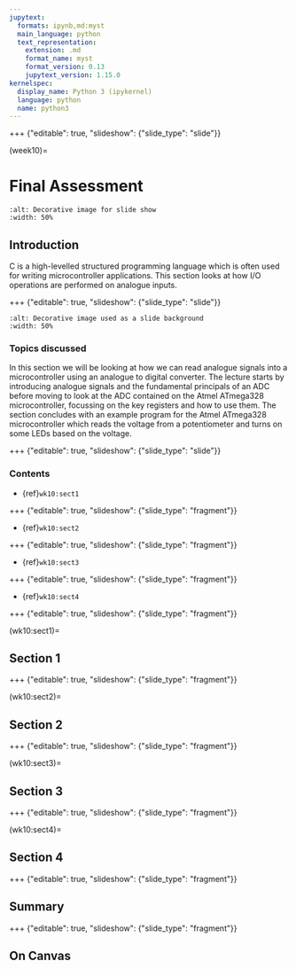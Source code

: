 ```yaml
---
jupytext:
  formats: ipynb,md:myst
  main_language: python
  text_representation:
    extension: .md
    format_name: myst
    format_version: 0.13
    jupytext_version: 1.15.0
kernelspec:
  display_name: Python 3 (ipykernel)
  language: python
  name: python3
---
```


+++ {"editable": true, "slideshow": {"slide_type": "slide"}}

(week10)=
# Final Assessment

```{image} ../week02/pictures/chapter_heading.png
:alt: Decorative image for slide show
:width: 50%
```

## Introduction
C is a high-levelled structured programming language which is often used for writing microcontroller applications. This section looks at how I/O operations are performed on analogue inputs.

+++ {"editable": true, "slideshow": {"slide_type": "slide"}}

```{image} ../week02/pictures/contents_image.png
:alt: Decorative image used as a slide background
:width: 50%
```
### Topics discussed

In this section we will be looking at how we can read analogue signals into a microcontroller using an analogue to digital converter. The lecture starts by introducing analogue signals  and the fundamental principals of an ADC before moving to look at the ADC contained on the Atmel ATmega328 microcontroller, focussing on the key registers and how to use them. The section concludes with an example program for the Atmel ATmega328 microcontroller which reads the voltage from a potentiometer and turns on some LEDs based on the voltage.

+++ {"editable": true, "slideshow": {"slide_type": "slide"}}

### Contents

* {ref}`wk10:sect1`

+++ {"editable": true, "slideshow": {"slide_type": "fragment"}}

* {ref}`wk10:sect2`

+++ {"editable": true, "slideshow": {"slide_type": "fragment"}}

* {ref}`wk10:sect3`

+++ {"editable": true, "slideshow": {"slide_type": "fragment"}}

* {ref}`wk10:sect4`

+++ {"editable": true, "slideshow": {"slide_type": "fragment"}}

(wk10:sect1)=
## Section 1

+++ {"editable": true, "slideshow": {"slide_type": "fragment"}}

(wk10:sect2)=
## Section 2

+++ {"editable": true, "slideshow": {"slide_type": "fragment"}}

(wk10:sect3)=
## Section 3

+++ {"editable": true, "slideshow": {"slide_type": "fragment"}}

(wk10:sect4)=
## Section 4

+++ {"editable": true, "slideshow": {"slide_type": "fragment"}}

## Summary

+++ {"editable": true, "slideshow": {"slide_type": "fragment"}}

## On Canvas
